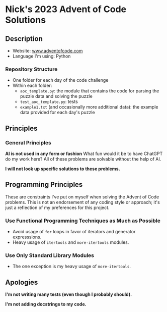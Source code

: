 # Nick's 2023 Advent of Code Solutions
## Description
- Website: www.adventofcode.com
- Language I'm using:  Python
### Repository Structure
- One folder for each day of the code challenge 
- Within each folder:
    - `aoc_template.py`: the module that contains the code for parsing the puzzle data and solving the puzzle
    - `test_aoc_template.py`: tests
    - `example1.txt` (and occasionally more additional data): the example data provided for each day's puzzle
## Principles
### General Principles
**AI is not used in any form or fashion** 
What fun would it be to have ChatGPT do my work here?  All of these problems are solvable without the help of AI.

**I will not look up specific solutions to these problems.**

## Programming Principles
These are constraints I've put on myself when solving the Advent of Code problems. 
This is not an endorsement of any coding style or approach; it's just a reflection of my preferences for this project.
### Use Functional Programming Techniques as Much as Possible
- Avoid usage of `for` loops in favor of iterators and generator expresssions.
- Heavy usage of `itertools` and `more-itertools` modules.
### Use Only Standard Library Modules
- The one exception is my heavy usage of `more-itertools`.

## Apologies
**I'm not writing many tests (even though I probably should).**

**I'm not adding docstrings to my code.**
